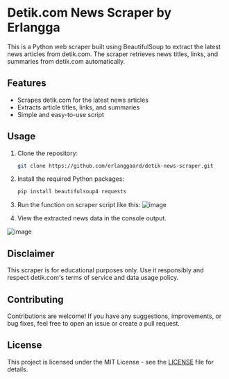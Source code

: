 # Detik.com News Scraper by Erlangga

This is a Python web scraper built using BeautifulSoup to extract the latest news articles from detik.com. The scraper retrieves news titles, links, and summaries from detik.com automatically.

## Features

- Scrapes detik.com for the latest news articles
- Extracts article titles, links, and summaries
- Simple and easy-to-use script

## Usage

1. Clone the repository:

   ```bash
   git clone https://github.com/erlanggaard/detik-news-scraper.git
   ```

2. Install the required Python packages:

   ```bash
   pip install beautifulsoup4 requests
   ```

3. Run the function on scraper script like this:
![image](https://github.com/erlanggaard/detik_news_scraper/assets/61130170/35a9dae3-3d8d-4216-becb-096dd7a8a570)


5. View the extracted news data in the console output.

![image](https://github.com/erlanggaard/detik_news_scraper/assets/61130170/cb5a0f41-9de2-46ae-ae96-678f1d9deabd)


## Disclaimer

This scraper is for educational purposes only. Use it responsibly and respect detik.com's terms of service and data usage policy.

## Contributing

Contributions are welcome! If you have any suggestions, improvements, or bug fixes, feel free to open an issue or create a pull request.

## License

This project is licensed under the MIT License - see the [LICENSE](LICENSE) file for details.
